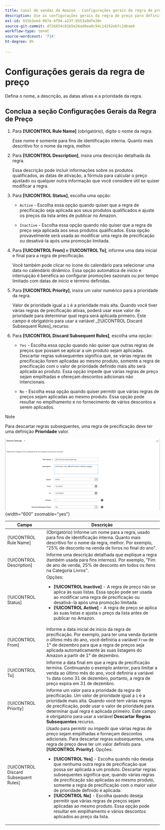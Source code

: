 ```yaml
---
title: Canal de vendas da Amazon - Configurações gerais da regra de preço
description: Use as configurações gerais da regra de preço para definir as características principais de uma regra de preço de lista.
exl-id: 915b3eed-997e-4f94-a23f-0553a9dfe30c
source-git-commit: df26834c81b5e26ad0ea8c94c14292eb7c24bae8
workflow-type: tm+mt
source-wordcount: '714'
ht-degree: 0%

---
```


# Configurações gerais da regra de preço

Defina o nome, a descrição, as datas ativas e a prioridade da regra.

## Conclua a seção Configurações Gerais da Regra de Preço

1. Para **[!UICONTROL Rule Name]** (obrigatório), digite o nome da regra.

   Esse nome é somente para fins de identificação interna. Quanto mais descritivo for o nome da regra, melhor.

1. Para **[!UICONTROL Description]**, insira uma descrição detalhada da regra.

   Essa descrição pode incluir informações sobre os produtos qualificados, as datas de ativação, a fórmula para calcular o preço ajustado ou qualquer outra informação que você considere útil se quiser modificar a regra.

1. Para **[!UICONTROL Status]**, escolha uma opção:

   - `Active` - Escolha essa opção quando quiser que a regra de precificação seja aplicada aos seus produtos qualificados e ajuste os preços da lista antes de publicar no Amazon.

   - `Inactive` - Escolha essa opção quando não quiser que a regra de preço seja aplicada aos seus produtos qualificados. Essa opção provavelmente será usada ao modificar uma regra de precificação ou desativá-la após uma promoção limitada.

1. Para **[!UICONTROL From]** e **[!UICONTROL To]**, informe uma data inicial e final para a regra de precificação.

   Você também pode clicar no ícone do calendário para selecionar uma data no calendário dinâmico. Essa opção automática de início e interrupção é benéfica ao configurar promoções sazonais ou por tempo limitado com datas de início e término definidas.

1. Para **[!UICONTROL Priority]**, insira um valor numérico para a prioridade da regra.

   Valor de prioridade igual a `1` é a prioridade mais alta. Quando você tiver várias regras de precificação ativas, poderá usar esse valor de prioridade para determinar qual regra será aplicada primeiro. Este campo é obrigatório para usar a variável _[!UICONTROL Discard Subsequent Rules]_recurso.

1. Para **[!UICONTROL Discard Subsequent Rules]**, escolha uma opção:

   - `Yes` - Escolha essa opção quando não quiser que outras regras de preços que possam se aplicar a um produto sejam aplicadas. Descartar regras subsequentes significa que, se várias regras de precificação forem aplicadas ao mesmo produto, somente a regra de precificação com o valor de prioridade definido mais alto será aplicada ao produto. Essa opção impede que várias regras de preço sejam empilhadas e ofereçam descontos adicionais não intencionais.

   - `No` - Escolha essa opção quando quiser permitir que várias regras de preços sejam aplicadas ao mesmo produto. Essa opção pode resultar no empilhamento e no fornecimento de vários descontos a serem aplicados.

>[!NOTE]
>
>Para descartar regras subsequentes, uma regra de precificação deve ter uma definição **Prioridade** valor.

![Configurações gerais da regra de preço](assets/amazon-pricing-rule-general.png){width="600" zoomable="yes"}

| Campo | Descrição |
|---|---|
| [!UICONTROL Rule Name] | (Obrigatório) Informe um nome para a regra, usado para fins de identificação interna. Quanto mais descritivo for o nome da regra, melhor. Por exemplo, &quot;25% de desconto na venda de livros no final do ano&quot;. |
| [!UICONTROL Description] | Informe uma descrição detalhada que explique a regra (também usada para fins internos). Por exemplo, &quot;Fim de ano de venda, 25% de desconto em todos os itens na Categoria Livros&quot;. |
| [!UICONTROL Status] | Opções:<ul><li>**[!UICONTROL Inactive]** - A regra de preço não se aplica às suas listas. Essa opção pode ser usada ao modificar uma regra de precificação ou desativá-la após uma promoção limitada.</li><li>**[!UICONTROL Active]** - A regra de preço se aplica às suas listas e ajusta o preço da lista antes de publicar no Amazon.</li></ul> |
| [!UICONTROL From] | Informe a data inicial de início da regra de precificação. Por exemplo, para ter uma venda durante o último mês do ano, você definiria a variável `From` de 1° de dezembro para que a regra de preços seja aplicada automaticamente às suas listagens do Amazon a partir de 1° de dezembro. |
| [!UICONTROL To] | Informe a data final em que a regra de precificação termina. Continuando o exemplo anterior, para limitar a venda ao último mês do ano, você definiria a variável `To` data como 31 de dezembro, portanto, a regra de preço expira em 31 de dezembro. |
| [!UICONTROL Priority] | Informe um valor para a prioridade da regra de precificação. Um valor de prioridade igual a `1` é a prioridade mais alta. Quando você tem várias regras de precificação, pode usar o valor de prioridade para determinar qual regra é aplicada primeiro. Este campo é obrigatório para usar a variável **Descartar Regras Subsequentes** recurso. |
| [!UICONTROL Discard Subsequent Rules] | Usado para permitir ou impedir que várias regras de preço sejam empilhadas e forneçam descontos adicionais. Para descartar regras subsequentes, uma regra de preço deve ter um valor definido para **[!UICONTROL Priority]**. Opções:<ul><li>**[!UICONTROL Yes]** - Escolha quando não deseja que nenhuma outra regra de precificação que possa ser aplicada a um produto. Descartar regras subsequentes significa que, quando várias regras de precificação são aplicadas ao mesmo produto, somente a regra de precificação com o maior valor de prioridade definido é aplicada.</li><li>**[!UICONTROL No]** - Escolha quando deseja permitir que várias regras de preços sejam aplicadas ao mesmo produto. Essa opção pode resultar em empilhamento e vários descontos aplicados ao preço da lista.</li></ul> |
